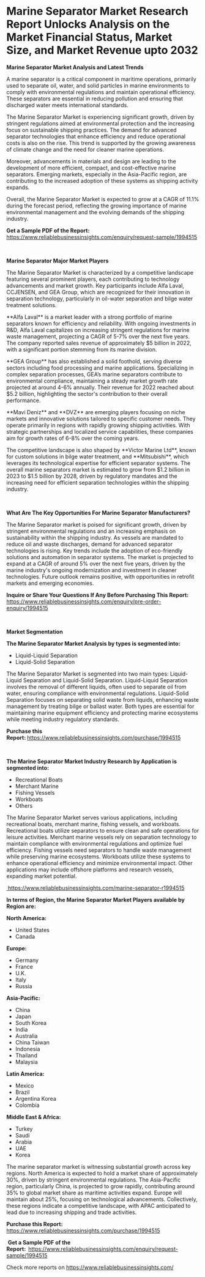 <p><h1>Marine Separator Market Research Report Unlocks Analysis on the Market Financial Status, Market Size, and Market Revenue upto 2032</h1></p><p><strong>Marine Separator Market Analysis and Latest Trends</strong></p>
<p><p>A marine separator is a critical component in maritime operations, primarily used to separate oil, water, and solid particles in marine environments to comply with environmental regulations and maintain operational efficiency. These separators are essential in reducing pollution and ensuring that discharged water meets international standards.</p><p>The Marine Separator Market is experiencing significant growth, driven by stringent regulations aimed at environmental protection and the increasing focus on sustainable shipping practices. The demand for advanced separator technologies that enhance efficiency and reduce operational costs is also on the rise. This trend is supported by the growing awareness of climate change and the need for cleaner marine operations.</p><p>Moreover, advancements in materials and design are leading to the development of more efficient, compact, and cost-effective marine separators. Emerging markets, especially in the Asia-Pacific region, are contributing to the increased adoption of these systems as shipping activity expands.</p><p>Overall, the Marine Separator Market is expected to grow at a CAGR of 11.1% during the forecast period, reflecting the growing importance of marine environmental management and the evolving demands of the shipping industry.</p></p>
<p><strong>Get a Sample PDF of the Report:&nbsp;</strong> <a href="https://www.reliablebusinessinsights.com/enquiry/request-sample/1994515?utm_campaign=2271&utm_medium=2&utm_source=Github&utm_content=ia&utm_term=20022025&utm_id=marine-separator">https://www.reliablebusinessinsights.com/enquiry/request-sample/1994515</a></p>
<p>&nbsp;</p>
<p><strong>Marine Separator Major Market Players</strong></p>
<p><p>The Marine Separator Market is characterized by a competitive landscape featuring several prominent players, each contributing to technology advancements and market growth. Key participants include Alfa Laval, CCJENSEN, and GEA Group, which are recognized for their innovation in separation technology, particularly in oil-water separation and bilge water treatment solutions.</p><p>**Alfa Laval** is a market leader with a strong portfolio of marine separators known for efficiency and reliability. With ongoing investments in R&D, Alfa Laval capitalizes on increasing stringent regulations for marine waste management, projecting a CAGR of 5-7% over the next five years. The company reported sales revenue of approximately $5 billion in 2022, with a significant portion stemming from its marine division.</p><p>**GEA Group** has also established a solid foothold, serving diverse sectors including food processing and marine applications. Specializing in complex separation processes, GEA’s marine separators contribute to environmental compliance, maintaining a steady market growth rate projected at around 4-6% annually. Their revenue for 2022 reached about $5.2 billion, highlighting the sector's contribution to their overall performance.</p><p>**Mavi Deniz** and **DVZ** are emerging players focusing on niche markets and innovative solutions tailored to specific customer needs. They operate primarily in regions with rapidly growing shipping activities. With strategic partnerships and localized service capabilities, these companies aim for growth rates of 6-8% over the coming years.</p><p>The competitive landscape is also shaped by **Victor Marine Ltd**, known for custom solutions in bilge water treatment, and **Mitsubishi**, which leverages its technological expertise for efficient separator systems. The overall marine separators market is estimated to grow from $1.2 billion in 2023 to $1.5 billion by 2028, driven by regulatory mandates and the increasing need for efficient separation technologies within the shipping industry.</p></p>
<p>&nbsp;</p>
<p><strong>What Are The Key Opportunities For Marine Separator Manufacturers?</strong></p>
<p><p>The Marine Separator market is poised for significant growth, driven by stringent environmental regulations and an increasing emphasis on sustainability within the shipping industry. As vessels are mandated to reduce oil and waste discharges, demand for advanced separator technologies is rising. Key trends include the adoption of eco-friendly solutions and automation in separator systems. The market is projected to expand at a CAGR of around 5% over the next five years, driven by the marine industry's ongoing modernization and investment in cleaner technologies. Future outlook remains positive, with opportunities in retrofit markets and emerging economies.</p></p>
<p><strong>Inquire or Share Your Questions If Any Before Purchasing This Report:</strong> <a href="https://www.reliablebusinessinsights.com/enquiry/pre-order-enquiry/1994515?utm_campaign=2271&utm_medium=2&utm_source=Github&utm_content=ia&utm_term=20022025&utm_id=marine-separator">https://www.reliablebusinessinsights.com/enquiry/pre-order-enquiry/1994515</a></p>
<p>&nbsp;</p>
<p><strong>Market Segmentation</strong></p>
<p><strong>The Marine Separator Market Analysis by types is segmented into:</strong></p>
<p><ul><li>Liquid-Liquid Separation</li><li>Liquid-Solid Separation</li></ul></p>
<p><p>The Marine Separator Market is segmented into two main types: Liquid-Liquid Separation and Liquid-Solid Separation. Liquid-Liquid Separation involves the removal of different liquids, often used to separate oil from water, ensuring compliance with environmental regulations. Liquid-Solid Separation focuses on separating solid waste from liquids, enhancing waste management by treating bilge or ballast water. Both types are essential for maintaining marine equipment efficiency and protecting marine ecosystems while meeting industry regulatory standards.</p></p>
<p><strong>Purchase this Report:&nbsp;</strong><a href="https://www.reliablebusinessinsights.com/purchase/1994515?utm_campaign=2271&utm_medium=2&utm_source=Github&utm_content=ia&utm_term=20022025&utm_id=marine-separator">https://www.reliablebusinessinsights.com/purchase/1994515</a></p>
<p>&nbsp;</p>
<p><strong>The Marine Separator Market Industry Research by Application is segmented into:</strong></p>
<p><ul><li>Recreational Boats</li><li>Merchant Marine</li><li>Fishing Vessels</li><li>Workboats</li><li>Others</li></ul></p>
<p><p>The Marine Separator Market serves various applications, including recreational boats, merchant marine, fishing vessels, and workboats. Recreational boats utilize separators to ensure clean and safe operations for leisure activities. Merchant marine vessels rely on separation technology to maintain compliance with environmental regulations and optimize fuel efficiency. Fishing vessels need separators to handle waste management while preserving marine ecosystems. Workboats utilize these systems to enhance operational efficiency and minimize environmental impact. Other applications may include offshore platforms and research vessels, expanding market potential.</p></p>
<p><a href="https://www.reliablebusinessinsights.com/marine-separator-r1994515?utm_campaign=2271&utm_medium=2&utm_source=Github&utm_content=ia&utm_term=20022025&utm_id=marine-separator">&nbsp;https://www.reliablebusinessinsights.com/marine-separator-r1994515</a></p>
<p><strong>In terms of Region, the Marine Separator Market Players available by Region are:</strong></p>
<p>
    <p> <strong> North America: </strong>
        <ul>
            <li>United States</li>
            <li>Canada</li>
        </ul>
        </p> 
    <p> <strong> Europe: </strong>
        <ul>
            <li>Germany</li>
            <li>France</li>
            <li>U.K.</li>
            <li>Italy</li>
            <li>Russia</li>
        </ul>
        </p> 
    <p> <strong> Asia-Pacific: </strong>
        <ul>
            <li>China</li>
            <li>Japan</li>
            <li>South Korea</li>
            <li>India</li>
            <li>Australia</li>
            <li>China Taiwan</li>
            <li>Indonesia</li>
            <li>Thailand</li>
            <li>Malaysia</li>
        </ul>
        </p> 
    <p> <strong> Latin America: </strong>
        <ul>
            <li>Mexico</li>
            <li>Brazil</li>
            <li>Argentina Korea</li>
            <li>Colombia</li>
        </ul>
        </p> 
    <p> <strong> Middle East & Africa: </strong>
        <ul>
            <li>Turkey</li>
            <li>Saudi</li>
            <li>Arabia</li>
            <li>UAE</li>
            <li>Korea</li>
        </ul>
    </p>
    </p>
<p><p>The marine separator market is witnessing substantial growth across key regions. North America is expected to hold a market share of approximately 30%, driven by stringent environmental regulations. The Asia-Pacific region, particularly China, is projected to grow rapidly, contributing around 35% to global market share as maritime activities expand. Europe will maintain about 25%, focusing on technological advancements. Collectively, these regions indicate a competitive landscape, with APAC anticipated to lead due to increasing shipping and trade activities.</p></p>
<p><strong>Purchase this Report: </strong><a href="https://www.reliablebusinessinsights.com/purchase/1994515?utm_campaign=2271&utm_medium=2&utm_source=Github&utm_content=ia&utm_term=20022025&utm_id=marine-separator">https://www.reliablebusinessinsights.com/purchase/1994515</a></p>
<p>&nbsp;<strong>Get a Sample PDF of the Report:&nbsp;&nbsp;</strong><a href="https://www.reliablebusinessinsights.com/enquiry/request-sample/1994515?utm_campaign=2271&utm_medium=2&utm_source=Github&utm_content=ia&utm_term=20022025&utm_id=marine-separator">https://www.reliablebusinessinsights.com/enquiry/request-sample/1994515</a></p>
<p><strong></strong></p>
<p>Check more reports on <a href="https://www.reliablebusinessinsights.com/?utm_campaign=2271&utm_medium=2&utm_source=Github&utm_content=ia&utm_term=20022025&utm_id=marine-separator">https://www.reliablebusinessinsights.com/</a></p>